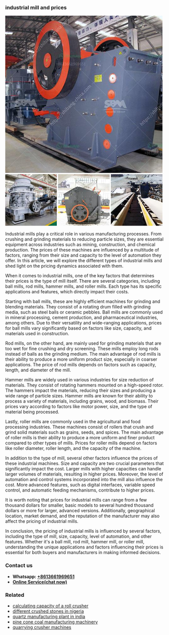 <h3>industrial mill and prices</h3><img src='1708663236.jpg' alt=''><p>Industrial mills play a critical role in various manufacturing processes. From crushing and grinding materials to reducing particle sizes, they are essential equipment across industries such as mining, construction, and chemical production. The prices of these machines are influenced by a multitude of factors, ranging from their size and capacity to the level of automation they offer. In this article, we will explore the different types of industrial mills and shed light on the pricing dynamics associated with them.</p><p>When it comes to industrial mills, one of the key factors that determines their prices is the type of mill itself. There are several categories, including ball mills, rod mills, hammer mills, and roller mills. Each type has its specific applications and features, which directly impact their costs. </p><p>Starting with ball mills, these are highly efficient machines for grinding and blending materials. They consist of a rotating drum filled with grinding media, such as steel balls or ceramic pebbles. Ball mills are commonly used in mineral processing, cement production, and pharmaceutical industries, among others. Due to their versatility and wide-ranging applications, prices for ball mills vary significantly based on factors like size, capacity, and materials used in construction.</p><p>Rod mills, on the other hand, are mainly used for grinding materials that are too wet for fine crushing and dry screening. These mills employ long rods instead of balls as the grinding medium. The main advantage of rod mills is their ability to produce a more uniform product size, especially in coarser applications. The price of rod mills depends on factors such as capacity, length, and diameter of the mill.</p><p>Hammer mills are widely used in various industries for size reduction of materials. They consist of rotating hammers mounted on a high-speed rotor. The hammers impact the materials, reducing their sizes and producing a wide range of particle sizes. Hammer mills are known for their ability to process a variety of materials, including grains, wood, and biomass. Their prices vary according to factors like motor power, size, and the type of material being processed.</p><p>Lastly, roller mills are commonly used in the agricultural and food processing industries. These machines consist of rollers that crush and grind solid materials such as grains, seeds, and spices. The main advantage of roller mills is their ability to produce a more uniform and finer product compared to other types of mills. Prices for roller mills depend on factors like roller diameter, roller length, and the capacity of the machine.</p><p>In addition to the type of mill, several other factors influence the prices of these industrial machines. Size and capacity are two crucial parameters that significantly impact the cost. Larger mills with higher capacities can handle larger volumes of materials, resulting in higher prices. Moreover, the level of automation and control systems incorporated into the mill also influence the cost. More advanced features, such as digital interfaces, variable speed control, and automatic feeding mechanisms, contribute to higher prices.</p><p>It is worth noting that prices for industrial mills can range from a few thousand dollars for smaller, basic models to several hundred thousand dollars or more for larger, advanced versions. Additionally, geographical location, market demand, and the reputation of the manufacturer may also affect the pricing of industrial mills.</p><p>In conclusion, the pricing of industrial mills is influenced by several factors, including the type of mill, size, capacity, level of automation, and other features. Whether it's a ball mill, rod mill, hammer mill, or roller mill, understanding the unique applications and factors influencing their prices is essential for both buyers and manufacturers in making informed decisions.</p><h3>Contact us</h3><ul><li><strong>Whatsapp:&nbsp;<a href="https://wa.me/8613661969651">+8613661969651</a></strong></li><li><a href="https://swt.shibang-china.com/?git&amp;zhl&amp;industrial mill and prices"><strong>Online Service(chat now)</strong></a></li></ul><h3>Related</h3><ul><li><a href='calculating capacity of a roll crusher.md'>calculating capacity of a roll crusher</a></li><li><a href='different crushed stones in nigeria.md'>different crushed stones in nigeria</a></li><li><a href='quartz manufacturing plant in india.md'>quartz manufacturing plant in india</a></li><li><a href='pine cone coal manufacturing machinery.md'>pine cone coal manufacturing machinery</a></li><li><a href='quarrying crusher machines.md'>quarrying crusher machines</a></li></ul>